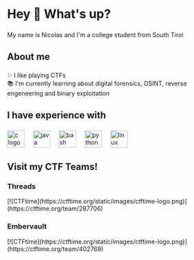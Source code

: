 <h1 align="left">Hey 👋 What's up?</h1>

###

<p align="left">My name is Nicolas and I'm a college student from South Tirol</p>

###

<h2 align="left">About me</h2>

###

<p align="left">✨ I like playing CTFs<br>📚 I'm currently learning about digital forensics, OSINT, reverse engeneering and binary exploitation</p>

###

<h2 align="left">I have experience with</h2>

###

<div align="left">
  <img src="https://skillicons.dev/icons?i=c" height="40" alt="c logo"  />
  <img width="12" />
  <img src="https://skillicons.dev/icons?i=java" height="40" alt="java logo"  />
  <img width="12" />
  <img src="https://skillicons.dev/icons?i=bash" height="40" alt="bash logo"  />
  <img width="12" />
  <img src="https://skillicons.dev/icons?i=py" height="40" alt="python logo"  />
  <img width="12" />
  <img src="https://skillicons.dev/icons?i=linux" height="40" alt="linux logo"  />
</div>

###

<h2 align="left">Visit my CTF Teams!</h2>
<h3 align="left">Threads</h3>
[![CTFtime](https://ctftime.org/static/images/ctftime-logo.png)](https://ctftime.org/team/287706)
<h3 align="left">Embervault</h3>
[![CTFtime](https://ctftime.org/static/images/ctftime-logo.png)](https://ctftime.org/team/402769)
